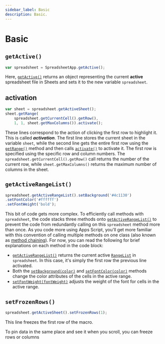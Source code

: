 ```yaml
---
sidebar_label: Basic
description: Basic.
---
```


# Basic

## `getActive()`

```js
var spreadsheet = SpreadsheetApp.getActive();
```

Here, [`getActive()`](https://developers.google.com/apps-script/reference/spreadsheet/spreadsheet-app#getactive) returns an object representing the current **active** spreadsheet file in Sheets and sets it to the new variable `spreadsheet`.


## activation

```js
var sheet = spreadsheet.getActiveSheet();
sheet.getRange(
    spreadsheet.getCurrentCell().getRow(),
    1, 1, sheet.getMaxColumns()).activate();
```

These lines correspond to the action of clicking the first row to highlight it. This is called **_activation_**. The first line stores the current sheet in the variable `sheet`, while the second line gets the entire first row using the [`getRange()`](https://developers.google.com/apps-script/reference/spreadsheet/sheet#getrangerow,-column,-numrows,-numcolumns) method and then calls [`activate()`](https://developers.google.com/apps-script/reference/spreadsheet/range#activate()) to activate it. The first row is specified using the specific row and column numbers. The `spreadsheet.getCurrentCell().getRow()` call returns the number of the current row, while `sheet.getMaxColumns()` returns the maximum number of columns in the sheet.

## `getActiveRangeList()`

```js
spreadsheet.getActiveRangeList().setBackground('#4c1130')
.setFontColor('#ffffff')
.setFontWeight('bold');
```

This bit of code gets more complex. To efficiently call methods with `spreadsheet`, the code stacks three methods onto [`getActiveRangeList()`](https://developers.google.com/apps-script/reference/spreadsheet/spreadsheet#getActiveRangeList()) to prevent the code from redundantly calling on this `spreadsheet` method more than once. As you code more using Apps Script, you'll get more familiar with this convention of calling multiple methods on one class (also known as [method chaining](https://en.wikipedia.org/wiki/Method_chaining)). For now, you can read the following for brief explanations on each method in the code block:

*   [`getActiveRangeList()`](https://developers.google.com/apps-script/reference/spreadsheet/spreadsheet#getActiveRangeList()) returns the current active [`RangeList`](https://developers.google.com/apps-script/reference/spreadsheet/range-list) in `spreadsheet`. In this case, it's simply the first row the previous line activated.
*   Both the [`setBackground(color)`](https://developers.google.com/apps-script/reference/spreadsheet/range#setbackgroundcolor) and [`setFontColor(color)`](https://developers.google.com/apps-script/reference/spreadsheet/range#setfontcolorcolor) methods change the color attributes of the cells in the active range.
*   [`setFontWeight(fontWeight)`](https://developers.google.com/apps-script/reference/spreadsheet/range#setfontweightfontweight) adjusts the weight of the font for cells in the active range.

## `setFrozenRows()`

```js
spreadsheet.getActiveSheet().setFrozenRows(1);
```

This line freezes the first row of the macro.

To pin data in the same place and see it when you scroll, you can freeze rows or columns